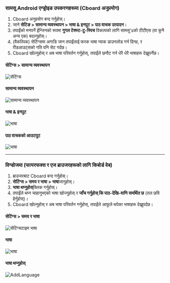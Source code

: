 ### सामसु Android एन्ड्रोइड उपकरणहरूमा (Cboard अनुप्रयोग)

1. Cboard अनुप्रयोग बन्द गर्नुहोस्।
2. जाने **सेटिङ > सामान्य व्यवस्थापन > भाषा & इनपुट > पाठ वाचक उत्पादन**।
3. तपाईंको मनपर्ने ईन्जिनको रूपमा **गुगल टेक्स्ट-टु-स्पिच** विकल्पको लागि सामसु'sको टीटीएस (वा कुनै अन्य एक) बदल्नुहोस्।
4. (वैकल्पिक) सेटिंग्समा अगाडि जान तपाईंलाई फरक भाषा प्याक डाउनलोड गर्न दिन्छ, र रीडआउट्सको गति पनि सेट गर्दछ।
5. Cboard खोल्नुहोस् र अब भाषा परिवर्तन गर्नुहोस्, तपाईंले छनौट गर्न धेरै धेरै भाषाहरू देख्नुपर्नेछ।

#### सेटिंग्स > सामान्य व्यवस्थापन

![सेटिंग्स](/images/moreLanguages/samsung_switch_tts_01.png "सेटिंग्स")

#### सामान्य व्यवस्थापन

![सामान्य व्यवस्थापन](/images/moreLanguages/samsung_switch_tts_02.png "सामान्य व्यवस्थापन")

#### भाषा & इनपुट

![भाषा](/images/moreLanguages/samsung_switch_tts_03.png "भाषा")

#### पाठ वाचकको आउटपुट

![भाषा](/images/moreLanguages/samsung_switch_tts_04.png "पाठ वाचकको आउटपुट")

---

### विन्डोजमा (फायरफक्स र एज ब्राउजरहरूको लागि किबोर्ड वेब)

1. ब्राउजरबाट Cboard बन्द गर्नुहोस्।
2. **सेटिंग्स > समय र भाषा > भाषा**जानुहोस्।
3. **भाषा थप्नुहोस्**क्लिक गर्नुहोस्।
4. तपाईंले थप्न चाहानुभएको भाषा खोज्नुहोस् र **जाँच गर्नुहोस् कि पाठ-देखि-वाणि समर्थित छ** (तल छवि हेर्नुहोस्)।
5. Cboard खोल्नुहोस् र अब भाषा परिवर्तन गर्नुहोस्, तपाईंले आफूले थपेका भाषाहरू देख्नुपर्दछ।

#### सेटिंग्स > समय र भाषा

![सेटिंग्सटाइम भाषा](/images/moreLanguages/windows_add_tts_01.png "सेटिंग्स> समय र भाषा")

#### भाषा

![भाषा](/images/moreLanguages/windows_add_tts_02.png "भाषा")

#### भाषा थप्नुहोस्

![AddLanguage](/images/moreLanguages/windows_add_tts_03.png "भाषा थप्नुहोस्")